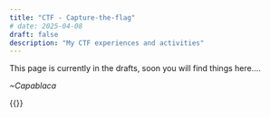 ```yaml
---
title: "CTF - Capture-the-flag"
# date: 2025-04-08
draft: false
description: "My CTF experiences and activities"
---
```


This page is currently in the drafts, soon you will find things here....

_~Capablaca_


{{<seperator>}}